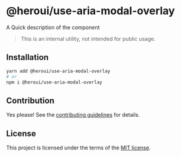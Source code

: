 # @heroui/use-aria-modal-overlay

A Quick description of the component

> This is an internal utility, not intended for public usage.

## Installation

```sh
yarn add @heroui/use-aria-modal-overlay
# or
npm i @heroui/use-aria-modal-overlay
```

## Contribution

Yes please! See the
[contributing guidelines](https://github.com/frontio-ai/heroui/blob/master/CONTRIBUTING.md)
for details.

## License

This project is licensed under the terms of the
[MIT license](https://github.com/frontio-ai/heroui/blob/master/LICENSE).
